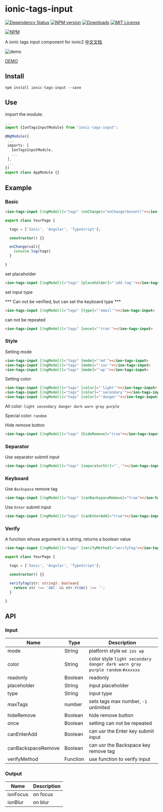 # ionic-tags-input

[![Dependency Status](https://david-dm.org/HsuanXyz/ionic-tags-input.svg)](https://david-dm.org/HsuanXyz/ionic-tags-input)
[![NPM version][npm-image]][npm-url] [![Downloads][downloads-image]][downloads-url] [![MIT License][license-image]][license-url]

[![NPM](https://nodei.co/npm/ionic-tags-input.png?downloads=true&stars=true)](https://nodei.co/npm/ionic-tags-input/)

A ionic tags input component for ionic2
[中文文档](https://github.com/HsuanXyz/ionic-tags-input/blob/master/README-CN.md)


![demo](https://github.com/HsuanXyz/hsuanxyz.github.io/blob/master/assets/ionic-tags-input/tags.png?raw=true)

[DEMO](https://stackblitz.com/edit/ionic-tags-input)
## Install

`npm install ionic-tags-input --save`

## Use
 import the module:

 ```typescript
 ...
 import {IonTagsInputModule} from "ionic-tags-input";

@NgModule({
  ...
  imports: [
    IonTagsInputModule,
    ...
  ],
  ...
})
export class AppModule {}

 ```

## Example

### Basic

```html
<ion-tags-input [(ngModel)]="tags" (onChange)="onChange($event)"></ion-tags-input>
```

```typescript
export class YourPage {

  tags = ['Ionic', 'Angular', 'TypeScript'];

  constructor() {}

  onChange(val){
    console.log(tags)
  }

}
```

set placeholder

```html
<ion-tags-input [(ngModel)]="tags" [placeholder]="'add tag'"></ion-tags-input>
```

set input type

*** Can not be verified, but can set the keyboard type ***

```html
<ion-tags-input [(ngModel)]="tags" [type]="'email'"></ion-tags-input>
```

can not be repeated

```html
<ion-tags-input [(ngModel)]="tags" [once]="'true'"></ion-tags-input>
```

### Style

Setting mode

```html
<ion-tags-input [(ngModel)]="tags" [mode]="'md'"></ion-tags-input>
<ion-tags-input [(ngModel)]="tags" [mode]="'ios'"></ion-tags-input>
<ion-tags-input [(ngModel)]="tags" [mode]="'wp'"></ion-tags-input>
```

Setting color:

```html
<ion-tags-input [(ngModel)]="tags" [color]="'light'"></ion-tags-input>
<ion-tags-input [(ngModel)]="tags" [color]="'secondary'"></ion-tags-input>
<ion-tags-input [(ngModel)]="tags" [color]="'danger'"></ion-tags-input>
```
All color: `light secondary danger dark warn gray purple`

Special color: `random`

Hide remove button

```html
<ion-tags-input [(ngModel)]="tags" [hideRemove]="true"></ion-tags-input>
```

### Separator

Use separator submit input
```html
<ion-tags-input [(ngModel)]="tags" [separatorStr]="','"></ion-tags-input>
```

### Keyboard

Use `Backspace` remove tag

```html
<ion-tags-input [(ngModel)]="tags" [canBackspaceRemove]="true"></ion-tags-input>
```

Use `Enter` submit input

```html
<ion-tags-input [(ngModel)]="tags" [canEnterAdd]="true"></ion-tags-input>
```

### Verify

A function whose argument is a string, returns a boolean value

```html
<ion-tags-input [(ngModel)]="tags" [verifyMethod]="verifyTag"></ion-tags-input>
```

```typescript
export class YourPage {

  tags = ['Ionic', 'Angular', 'TypeScript'];

  constructor() {}

  verifyTag(str: string): boolean{
    return str !== 'ABC' && str.trim() !== '';
  }

}
```

## API
### Input
| Name            | Type          | Description |
| --------------- | ------------- | ----------- |
| mode            | String        | platform style `md ios wp`     |
| color           | String        | color style `light secondary danger dark warn gray purple random` `#xxxxxx`   |
| readonly        | Boolean       | readonly |
| placeholder     | String        | input placeholder |
| type            | String        | input type    |
| maxTags         | number        | sets tags max number, `-1` unlimited |
| hideRemove      | Boolean       | hide remove button   |
| once            | Boolean       | setting can not be repeated  |
| canEnterAdd     | Boolean       | can usr the Enter key submit input |
| canBackspaceRemove | Boolean    | can usr the Backspace key remove tag |
| verifyMethod    | Function      | use function to verify input|

### Output
| Name            | Description |
| --------------- | ----------- |
| ionFocus        | on focus |
| ionBlur         | on blur |

[npm-url]: https://www.npmjs.com/package/ionic-tags-input
[npm-image]: https://img.shields.io/npm/v/ionic-tags-input.svg

[downloads-image]: https://img.shields.io/npm/dm/ionic-tags-input.svg
[downloads-url]: http://badge.fury.io/js/ionic-tags-input

[license-image]: http://img.shields.io/badge/license-MIT-blue.svg?style=flat
[license-url]: LICENSE
